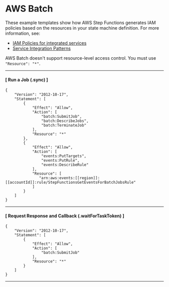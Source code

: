 # AWS Batch<a name="batch-iam"></a>

These example templates show how AWS Step Functions generates IAM policies based on the resources in your state machine definition\. For more information, see:
+ [IAM Policies for integrated services](service-integration-iam-templates.md)
+ [Service Integration Patterns](connect-to-resource.md)

AWS Batch doesn't support resource\-level access control\. You must use `"Resource": "*"`\.

------
#### [ Run a Job \(\.sync\) ]

```
{
    "Version": "2012-10-17",
    "Statement": [
        {
            "Effect": "Allow",
            "Action": [
                "batch:SubmitJob",
                "batch:DescribeJobs",
                "batch:TerminateJob"
            ],
            "Resource": "*"
        },
        {
            "Effect": "Allow",
            "Action": [
                "events:PutTargets",
                "events:PutRule",
                "events:DescribeRule"
            ],
            "Resource": [
               "arn:aws:events:[[region]]:[[accountId]]:rule/StepFunctionsGetEventsForBatchJobsRule"
            ]
        }
    ]
}
```

------
#### [ Request Response and Callback \(\.waitForTaskToken\) ]

```
{
    "Version": "2012-10-17",
    "Statement": [
        {
            "Effect": "Allow",
            "Action": [
                "batch:SubmitJob"
            ],
            "Resource": "*"
        }
    ]
}
```

------